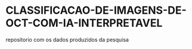 # CLASSIFICACAO-DE-IMAGENS-DE-OCT-COM-IA-INTERPRETAVEL
repositorio com os dados produzidos da pesquisa
